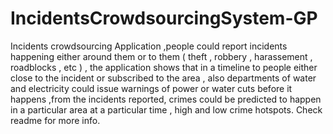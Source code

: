 # IncidentsCrowdsourcingSystem-GP
 Incidents crowdsourcing Application ,people could report incidents happening either around them or to them ( theft , robbery , harassement , roadblocks , etc ) , the application shows that in a timeline to people either close to the incident or subscribed to the area , also departments of water and electricity could issue warnings of power or water cuts before it happens ,from the incidents reported, crimes could be predicted to happen in a particular area at a particular time , high and low crime hotspots. Check readme for more info.
